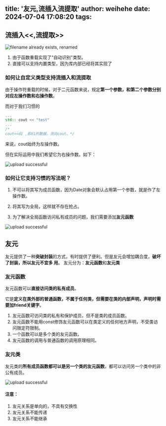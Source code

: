 title: '友元,流插入流提取'
author: weihehe
date: 2024-07-04 17:08:20
tags:
---

## 流插入<<,流提取>>
![filename already exists, renamed](/images/io.png)

1. 由于函数重载实现了"自动识别"类型。
2. 直接可以支持内置类型，因为库内部已经将其实现了

### 如何让自定义类型支持流插入和流提取

由于操作符重载的时候，对于二元函数来说，规定**第一个参数，和第二个参数分别对应左操作数和右操作数**。

而对于我们习惯的
```c++
...
std:: cout << "test"
...
/*
cout<<d1 ,即d1的数据，流向cout。*/
```
来说，cout始终为左操作数。

但在实际运用中我们希望它为右操作数。如下：

![upload successful](/images/right_operation.png)

### **如何让它支持习惯的写法呢？**

1. 不可以将其写为成员函数，因为Date对象会默认占用第一个参数，就是作了左操作数。

2. 将其写为全局，这样就不存在抢占。
3. 为了解决全局函数访问私有成员的问题，我们需要添加**友元函数**

![upload successful](/images/firend.png)

## 友元

友元提供了一种**突破封装**的方式，有时提供了便利。但是友元会增加耦合度，**破坏了封装，所以友元不宜多
用**。
友元分为：**友元函数**和**友元类**

### 友元函数

友元函数可以**直接访问类的私有成员**。


它是**定义在类外部的普通函数，不属于任何类，但需要在类的内部声明，声明时需要加friend关键字**。

1. 友元函数可访问类的私有和保护成员，但不是类的成员函数。 
2. 友元函数不能用const修饰友元函数可以在类定义的任何地方声明，不受类访问限定符限制。
3. 一个函数可以是多个类的友元函数。
4. 友元函数的调用与普通函数的调用原理相同。

### 友元类

友元类的**所有成员函数都可以是另一个类的友元函数**，都可以访问另一个类中的非公有成员。

![upload successful](/images/friend_class.png)

#### 注意：

1. 友元关系是单向的，不具有交换性
2. 友元关系不能传递
3. 友元关系不能继承





